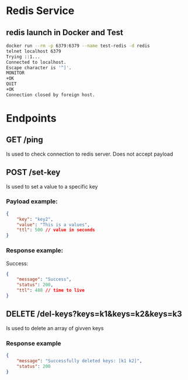 # Redis Service

## redis launch in Docker and Test

```bash
docker run --rm -p 6379:6379 --name test-redis -d redis
telnet localhost 6379
Trying ::1...
Connected to localhost.
Escape character is '^]'.
MONITOR
+OK
QUIT
+OK
Connection closed by foreign host.
```


# Endpoints
## GET /ping
Is used to check connection to redis server. Does not accept payload

## POST /set-key
Is used to set a value to a specific key
### Payload example: 
```json
{
	"key": "key2",
	"value": "This is a values",
    "ttl": 500 // value in seconds
}
```

### Response example:
Success: 
```json
{
    "message": "Success",
    "status": 200,
    "ttl": 488 // time to live
}
```

## DELETE /del-keys?keys=k1&keys=k2&keys=k3
Is used to delete an array of givven keys

### Response example
```json
{
    "message": "Successfully deleted keys: [k1 k2]",
    "status": 200
}
```